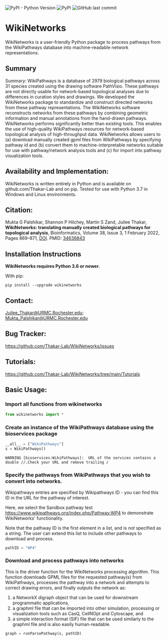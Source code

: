![PyPI - Python Version](https://img.shields.io/pypi/pyversions/wikinetworks?style=for-the-badge) ![PyPI](https://img.shields.io/pypi/v/wikinetworks?style=for-the-badge) ![GitHub last commit](https://img.shields.io/github/last-commit/Thakar-Lab/WikiNetworks?style=for-the-badge)

# WikiNetworks
WikiNetworks is a user-friendly Python package to process pathways from the WikiPathways database into machine-readable network representations.
## Summary
Summary: WikiPathways is a database of 2979 biological pathways across 31 species created using the drawing software PathVisio. These pathways are not directly usable for network-based topological analyses due to differences in curation styles and drawings. We developed the WikiNetworks package to standardize and construct directed networks from these pathway representations. 
The WikiNetworks software reconstructs networks from these pathways by combining geometric information and manual annotations from the hand-drawn pathways. WikiNetworks performs significantly better than existing tools. This enables the use of high-quality WikiPathways resources for network-based topological analysis of high-throughput data.  WikiNetworks allows users to (a) download manually created gpml files from WikiPathways by specifying pathway id and (b) convert them to machine-interpretable networks suitable for use with pathway/network analysis tools and (c) for import into pathway visualization tools.  
## Availability and Implementation: 
WikiNetworks is written entirely in Python and is available on github.com/Thakar-Lab and on pip. Tested for use with Python 3.7 in Windows and Linux environments.
## Citation:

Mukta G Palshikar, Shannon P Hilchey, Martin S Zand, Juilee Thakar, __WikiNetworks: translating manually created biological pathways for topological analysis__, Bioinformatics, Volume 38, Issue 3, 1 February 2022, Pages 869–871, [DOI](https://doi.org/10.1093/bioinformatics/btab699). PMID: [34636843](https://pubmed.ncbi.nlm.nih.gov/34636843/)

## Installation Instructions

**WikiNetworks requires Python 3.6 or newer.**

With pip:

    pip install --upgrade wikinetworks

## Contact: 
Juilee_Thakar@URMC.Rochester.edu; Mukta_Palshikar@URMC.Rochester.edu
## Bug Tracker:
https://github.com/Thakar-Lab/WikiNetworks/issues
## Tutorials:
https://github.com/Thakar-Lab/WikiNetworks/tree/main/Tutorials
## Basic Usage:
### Import all functions from wikinetworks


```python
from wikinetworks import *
```

### Create an instance of the WikiPathways database using the bioservices package


```python
__all__ = ["WikiPathways"]
s = WikiPathways()
```

    WARNING [bioservices:WikiPathways]:  URL of the services contains a double //.Check your URL and remove trailing /


### Specify the pathways from WikiPathways that you wish to convert into networks.
Wikipathways entries are specified by Wikipathways ID - you can find this ID in the URL for the pathway of interest.

Here, we select the Sandbox pathway test https://www.wikipathways.org/index.php/Pathway:WP4 to demonstrate WikiNetworks' functionality.

Note that the pathway ID is the first element in a list, and is *not* specified as a string. The user can extend this list to include other pathways to download and process.


```python
pathID = "WP4"
```

### Download and process pathways into networks

This is the driver function for the WikiNetworks processing algorithm. This function downloads GPML files for the requested pathway(s) from WikiPathways, processes the pathway into a network and attempts to correct drawing errors, and finally outputs the network as:
1. a NetworkX digraph object that can be used for downstream programmatic applications, 
1. a graphml file that can be imported into other simulation, processing or visualization tools such as CasQ, CellNOpt and Cytoscape, and
1. a simple interaction format (SIF) file that can be used similarly to the graphml file and is also easily human-readable.


```python
graph = runParsePathway(s, pathID)
```
